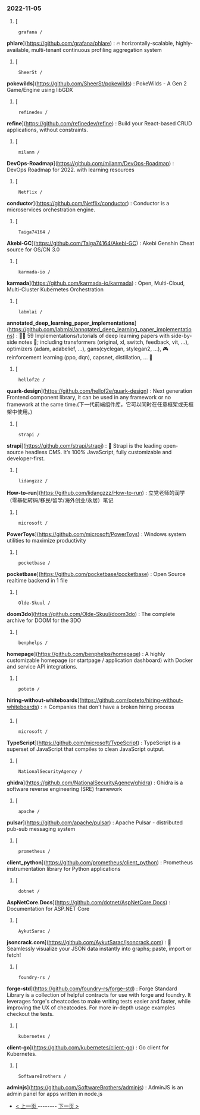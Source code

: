 ### 2022-11-05 
1. [
    

        grafana /
**phlare**](https://github.com/grafana/phlare) : 🔥 horizontally-scalable, highly-available, multi-tenant continuous profiling aggregation system
1. [
    

        SheerSt /
**pokewilds**](https://github.com/SheerSt/pokewilds) : PokeWilds - A Gen 2 Game/Engine using libGDX
1. [
    

        refinedev /
**refine**](https://github.com/refinedev/refine) : Build your React-based CRUD applications, without constraints.
1. [
    

        milanm /
**DevOps-Roadmap**](https://github.com/milanm/DevOps-Roadmap) : DevOps Roadmap for 2022. with learning resources
1. [
    

        Netflix /
**conductor**](https://github.com/Netflix/conductor) : Conductor is a microservices orchestration engine.
1. [
    

        Taiga74164 /
**Akebi-GC**](https://github.com/Taiga74164/Akebi-GC) : Akebi Genshin Cheat source for OS/CN 3.0
1. [
    

        karmada-io /
**karmada**](https://github.com/karmada-io/karmada) : Open, Multi-Cloud, Multi-Cluster Kubernetes Orchestration
1. [
    

        labmlai /
**annotated_deep_learning_paper_implementations**](https://github.com/labmlai/annotated_deep_learning_paper_implementations) : 🧑‍🏫 59 Implementations/tutorials of deep learning papers with side-by-side notes 📝; including transformers (original, xl, switch, feedback, vit, ...), optimizers (adam, adabelief, ...), gans(cyclegan, stylegan2, ...), 🎮 reinforcement learning (ppo, dqn), capsnet, distillation, ... 🧠
1. [
    

        hellof2e /
**quark-design**](https://github.com/hellof2e/quark-design) : Next generation Frontend component library, it can be used in any framework or no framework at the same time.(下一代前端组件库，它可以同时在任意框架或无框架中使用。)
1. [
    

        strapi /
**strapi**](https://github.com/strapi/strapi) : 🚀 Strapi is the leading open-source headless CMS. It’s 100% JavaScript, fully customizable and developer-first.
1. [
    

        lidangzzz /
**How-to-run**](https://github.com/lidangzzz/How-to-run) : 立党老师的润学（零基础转码/移民/留学/海外创业/永居）笔记
1. [
    

        microsoft /
**PowerToys**](https://github.com/microsoft/PowerToys) : Windows system utilities to maximize productivity
1. [
    

        pocketbase /
**pocketbase**](https://github.com/pocketbase/pocketbase) : Open Source realtime backend in 1 file
1. [
    

        Olde-Skuul /
**doom3do**](https://github.com/Olde-Skuul/doom3do) : The complete archive for DOOM for the 3DO
1. [
    

        benphelps /
**homepage**](https://github.com/benphelps/homepage) : A highly customizable homepage (or startpage / application dashboard) with Docker and service API integrations.
1. [
    

        poteto /
**hiring-without-whiteboards**](https://github.com/poteto/hiring-without-whiteboards) : ⭐️ Companies that don't have a broken hiring process
1. [
    

        microsoft /
**TypeScript**](https://github.com/microsoft/TypeScript) : TypeScript is a superset of JavaScript that compiles to clean JavaScript output.
1. [
    

        NationalSecurityAgency /
**ghidra**](https://github.com/NationalSecurityAgency/ghidra) : Ghidra is a software reverse engineering (SRE) framework
1. [
    

        apache /
**pulsar**](https://github.com/apache/pulsar) : Apache Pulsar - distributed pub-sub messaging system
1. [
    

        prometheus /
**client_python**](https://github.com/prometheus/client_python) : Prometheus instrumentation library for Python applications
1. [
    

        dotnet /
**AspNetCore.Docs**](https://github.com/dotnet/AspNetCore.Docs) : Documentation for ASP.NET Core
1. [
    

        AykutSarac /
**jsoncrack.com**](https://github.com/AykutSarac/jsoncrack.com) : 🔮 Seamlessly visualize your JSON data instantly into graphs; paste, import or fetch!
1. [
    

        foundry-rs /
**forge-std**](https://github.com/foundry-rs/forge-std) : Forge Standard Library is a collection of helpful contracts for use with forge and foundry. It leverages forge's cheatcodes to make writing tests easier and faster, while improving the UX of cheatcodes. For more in-depth usage examples checkout the tests.
1. [
    

        kubernetes /
**client-go**](https://github.com/kubernetes/client-go) : Go client for Kubernetes.
1. [
    

        SoftwareBrothers /
**adminjs**](https://github.com/SoftwareBrothers/adminjs) : AdminJS is an admin panel for apps written in node.js 

- [ < 上一页 ](https://github.com/able8/github-trending-daily-record/blob/master/2022-11-04.md) -------- [ 下一页 > ](https://github.com/able8/github-trending-daily-record/blob/master/2022-11-06.md)